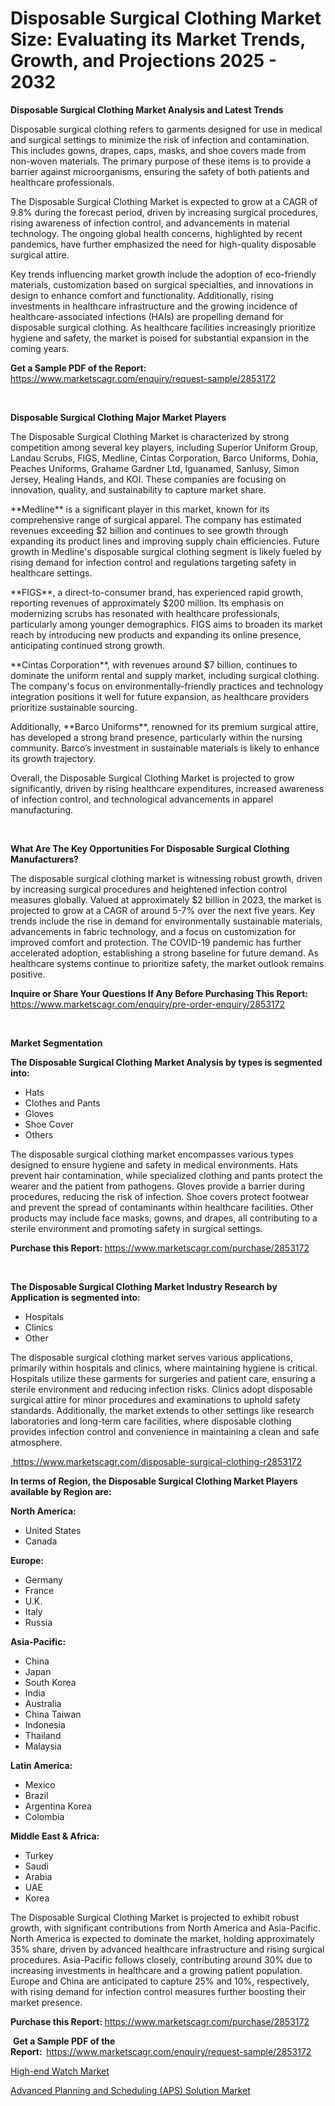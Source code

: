 <p><h1>Disposable Surgical Clothing Market Size: Evaluating its Market Trends, Growth, and Projections 2025 - 2032</h1></p><p><strong>Disposable Surgical Clothing Market Analysis and Latest Trends</strong></p>
<p><p>Disposable surgical clothing refers to garments designed for use in medical and surgical settings to minimize the risk of infection and contamination. This includes gowns, drapes, caps, masks, and shoe covers made from non-woven materials. The primary purpose of these items is to provide a barrier against microorganisms, ensuring the safety of both patients and healthcare professionals.</p><p>The Disposable Surgical Clothing Market is expected to grow at a CAGR of 9.8% during the forecast period, driven by increasing surgical procedures, rising awareness of infection control, and advancements in material technology. The ongoing global health concerns, highlighted by recent pandemics, have further emphasized the need for high-quality disposable surgical attire. </p><p>Key trends influencing market growth include the adoption of eco-friendly materials, customization based on surgical specialties, and innovations in design to enhance comfort and functionality. Additionally, rising investments in healthcare infrastructure and the growing incidence of healthcare-associated infections (HAIs) are propelling demand for disposable surgical clothing. As healthcare facilities increasingly prioritize hygiene and safety, the market is poised for substantial expansion in the coming years.</p></p>
<p><strong>Get a Sample PDF of the Report:&nbsp;</strong> <a href="https://www.marketscagr.com/enquiry/request-sample/2853172?utm_campaign=1166&utm_medium=2&utm_source=Github&utm_content=ia&utm_term=11032025&utm_id=disposable-surgical-clothing">https://www.marketscagr.com/enquiry/request-sample/2853172</a></p>
<p>&nbsp;</p>
<p><strong>Disposable Surgical Clothing Major Market Players</strong></p>
<p><p>The Disposable Surgical Clothing Market is characterized by strong competition among several key players, including Superior Uniform Group, Landau Scrubs, FIGS, Medline, Cintas Corporation, Barco Uniforms, Dohia, Peaches Uniforms, Grahame Gardner Ltd, Iguanamed, Sanlusy, Simon Jersey, Healing Hands, and KOI. These companies are focusing on innovation, quality, and sustainability to capture market share.</p><p>**Medline** is a significant player in this market, known for its comprehensive range of surgical apparel. The company has estimated revenues exceeding $2 billion and continues to see growth through expanding its product lines and improving supply chain efficiencies. Future growth in Medline's disposable surgical clothing segment is likely fueled by rising demand for infection control and regulations targeting safety in healthcare settings.</p><p>**FIGS**, a direct-to-consumer brand, has experienced rapid growth, reporting revenues of approximately $200 million. Its emphasis on modernizing scrubs has resonated with healthcare professionals, particularly among younger demographics. FIGS aims to broaden its market reach by introducing new products and expanding its online presence, anticipating continued strong growth.</p><p>**Cintas Corporation**, with revenues around $7 billion, continues to dominate the uniform rental and supply market, including surgical clothing. The company's focus on environmentally-friendly practices and technology integration positions it well for future expansion, as healthcare providers prioritize sustainable sourcing.</p><p>Additionally, **Barco Uniforms**, renowned for its premium surgical attire, has developed a strong brand presence, particularly within the nursing community. Barco’s investment in sustainable materials is likely to enhance its growth trajectory.</p><p>Overall, the Disposable Surgical Clothing Market is projected to grow significantly, driven by rising healthcare expenditures, increased awareness of infection control, and technological advancements in apparel manufacturing.</p></p>
<p>&nbsp;</p>
<p><strong>What Are The Key Opportunities For Disposable Surgical Clothing Manufacturers?</strong></p>
<p><p>The disposable surgical clothing market is witnessing robust growth, driven by increasing surgical procedures and heightened infection control measures globally. Valued at approximately $2 billion in 2023, the market is projected to grow at a CAGR of around 5-7% over the next five years. Key trends include the rise in demand for environmentally sustainable materials, advancements in fabric technology, and a focus on customization for improved comfort and protection. The COVID-19 pandemic has further accelerated adoption, establishing a strong baseline for future demand. As healthcare systems continue to prioritize safety, the market outlook remains positive.</p></p>
<p><strong>Inquire or Share Your Questions If Any Before Purchasing This Report:</strong> <a href="https://www.marketscagr.com/enquiry/pre-order-enquiry/2853172?utm_campaign=1166&utm_medium=2&utm_source=Github&utm_content=ia&utm_term=11032025&utm_id=disposable-surgical-clothing">https://www.marketscagr.com/enquiry/pre-order-enquiry/2853172</a></p>
<p>&nbsp;</p>
<p><strong>Market Segmentation</strong></p>
<p><strong>The Disposable Surgical Clothing Market Analysis by types is segmented into:</strong></p>
<p><ul><li>Hats</li><li>Clothes and Pants</li><li>Gloves</li><li>Shoe Cover</li><li>Others</li></ul></p>
<p><p>The disposable surgical clothing market encompasses various types designed to ensure hygiene and safety in medical environments. Hats prevent hair contamination, while specialized clothing and pants protect the wearer and the patient from pathogens. Gloves provide a barrier during procedures, reducing the risk of infection. Shoe covers protect footwear and prevent the spread of contaminants within healthcare facilities. Other products may include face masks, gowns, and drapes, all contributing to a sterile environment and promoting safety in surgical settings.</p></p>
<p><strong>Purchase this Report:&nbsp;</strong><a href="https://www.marketscagr.com/purchase/2853172?utm_campaign=1166&utm_medium=2&utm_source=Github&utm_content=ia&utm_term=11032025&utm_id=disposable-surgical-clothing">https://www.marketscagr.com/purchase/2853172</a></p>
<p>&nbsp;</p>
<p><strong>The Disposable Surgical Clothing Market Industry Research by Application is segmented into:</strong></p>
<p><ul><li>Hospitals</li><li>Clinics</li><li>Other</li></ul></p>
<p><p>The disposable surgical clothing market serves various applications, primarily within hospitals and clinics, where maintaining hygiene is critical. Hospitals utilize these garments for surgeries and patient care, ensuring a sterile environment and reducing infection risks. Clinics adopt disposable surgical attire for minor procedures and examinations to uphold safety standards. Additionally, the market extends to other settings like research laboratories and long-term care facilities, where disposable clothing provides infection control and convenience in maintaining a clean and safe atmosphere.</p></p>
<p><a href="https://www.marketscagr.com/disposable-surgical-clothing-r2853172?utm_campaign=1166&utm_medium=2&utm_source=Github&utm_content=ia&utm_term=11032025&utm_id=disposable-surgical-clothing">&nbsp;https://www.marketscagr.com/disposable-surgical-clothing-r2853172</a></p>
<p><strong>In terms of Region, the Disposable Surgical Clothing Market Players available by Region are:</strong></p>
<p>
    <p> <strong> North America: </strong>
        <ul>
            <li>United States</li>
            <li>Canada</li>
        </ul>
        </p> 
    <p> <strong> Europe: </strong>
        <ul>
            <li>Germany</li>
            <li>France</li>
            <li>U.K.</li>
            <li>Italy</li>
            <li>Russia</li>
        </ul>
        </p> 
    <p> <strong> Asia-Pacific: </strong>
        <ul>
            <li>China</li>
            <li>Japan</li>
            <li>South Korea</li>
            <li>India</li>
            <li>Australia</li>
            <li>China Taiwan</li>
            <li>Indonesia</li>
            <li>Thailand</li>
            <li>Malaysia</li>
        </ul>
        </p> 
    <p> <strong> Latin America: </strong>
        <ul>
            <li>Mexico</li>
            <li>Brazil</li>
            <li>Argentina Korea</li>
            <li>Colombia</li>
        </ul>
        </p> 
    <p> <strong> Middle East & Africa: </strong>
        <ul>
            <li>Turkey</li>
            <li>Saudi</li>
            <li>Arabia</li>
            <li>UAE</li>
            <li>Korea</li>
        </ul>
    </p>
    </p>
<p><p>The Disposable Surgical Clothing Market is projected to exhibit robust growth, with significant contributions from North America and Asia-Pacific. North America is expected to dominate the market, holding approximately 35% share, driven by advanced healthcare infrastructure and rising surgical procedures. Asia-Pacific follows closely, contributing around 30% due to increasing investments in healthcare and a growing patient population. Europe and China are anticipated to capture 25% and 10%, respectively, with rising demand for infection control measures further boosting their market presence.</p></p>
<p><strong>Purchase this Report: </strong><a href="https://www.marketscagr.com/purchase/2853172?utm_campaign=1166&utm_medium=2&utm_source=Github&utm_content=ia&utm_term=11032025&utm_id=disposable-surgical-clothing">https://www.marketscagr.com/purchase/2853172</a></p>
<p>&nbsp;<strong>Get a Sample PDF of the Report:&nbsp;&nbsp;</strong><a href="https://www.marketscagr.com/enquiry/request-sample/2853172?utm_campaign=1166&utm_medium=2&utm_source=Github&utm_content=ia&utm_term=11032025&utm_id=disposable-surgical-clothing">https://www.marketscagr.com/enquiry/request-sample/2853172</a></p>
<p><strong></strong></p>
<p><p><a href="https://github.com/toghojbeinta/Market-Research-Report-List-1/blob/main/high-end-watch-market.md?utm_campaign=1166&utm_medium=2&utm_source=Github&utm_content=ia&utm_term=11032025&utm_id=disposable-surgical-clothing">High-end Watch Market</a></p><p><a href="https://github.com/jaspartatin/Market-Research-Report-List-1/blob/main/advanced-planning-and-scheduling-aps-solution-market.md?utm_campaign=1166&utm_medium=2&utm_source=Github&utm_content=ia&utm_term=11032025&utm_id=disposable-surgical-clothing">Advanced Planning and Scheduling (APS) Solution Market</a></p></p>